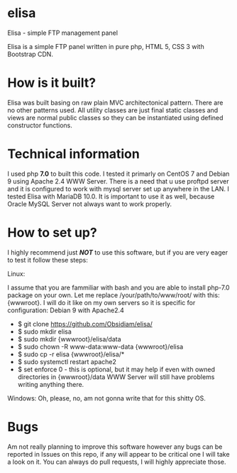 # elisa
Elisa - simple FTP management panel

Elisa is a simple FTP panel written in pure php, HTML 5, CSS 3 with Bootstrap CDN.

# How is it built?

Elisa was built basing on raw plain MVC architectonical pattern.
There are no other patterns used.
All utility classes are just final static classes and views are normal public classes so they can be instantiated using defined constructor functions.

# Technical information

I used php __7.0__ to built this code. I tested it primarly on CentOS 7 and Debian 9 using Apache 2.4 WWW Server.
There is a need that u use proftpd server and it is configured to work with mysql server set up anywhere in the LAN.
I tested Elisa with MariaDB 10.0. It is important to use it as well, because Oracle MySQL Server not always want to work properly.

# How to set up?

I highly recommend just ___NOT___  to use this software, but if you are very eager to test it follow these steps:

Linux: 

I assume that you are fammiliar with bash and you are able to install php-7.0 package on your own. Let me replace /your/path/to/www/root/ with this: {wwwroot}. I will do it like on my own servers so it is specific for configuration: Debian 9 with Apache2.4


* $ git clone https://github.com/Obsidiam/elisa/
* $ sudo mkdir elisa
* $ sudo mkdir {wwwroot}/elisa/data
* $ sudo chown -R www-data:www-data {wwwroot}/elisa
* $ sudo cp -r elisa {wwwroot}/elisa/*
* $ sudo systemctl restart apache2
* $ set enforce 0 - this is optional, but it may help if even with owned directories in {wwwroot}/data WWW Server will still have problems writing anything there.

Windows:
Oh, please, no, am not gonna write that for this shitty OS.

# Bugs

Am not really planning to improve this software however any bugs can be reported in Issues on this repo, if any will appear to be critical one I will take a look on it. You can always do pull requests, I will highly appreciate those.
